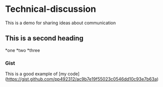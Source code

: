 # Technical-discussion
This is a demo for sharing ideas about communication 


## This is a second heading
*one 
*two
*three

### Gist
This is a good example of [my code] (https://gist.github.com/pp492312/ac9b7e19f55023c0546dd10c93e7b63a)
